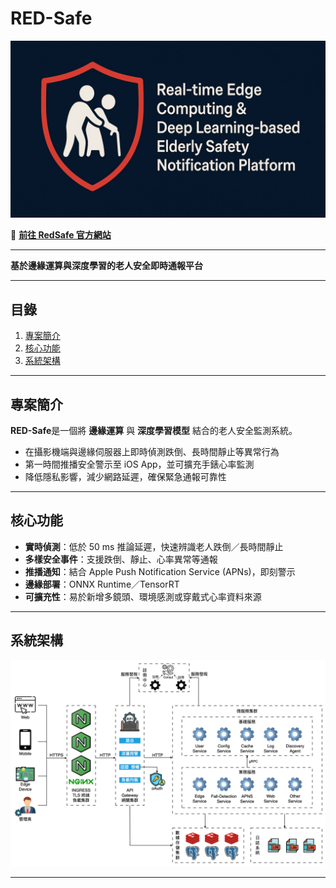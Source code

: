 # RED-Safe


![RED‑Safe Architecture](docs/image/RED_Safe_01.jpeg)

🔗 **[前往 RedSafe 官方網站](https://www.redsafe-tw.com/)**

---

**基於邊緣運算與深度學習的老人安全即時通報平台**

---

## 目錄

1. [專案簡介](#專案簡介)  
2. [核心功能](#核心功能)  
3. [系統架構](#系統架構) 

---

## 專案簡介
**RED-Safe**是一個將 **邊緣運算** 與 **深度學習模型** 結合的老人安全監測系統。  
- 在攝影機端與邊緣伺服器上即時偵測跌倒、長時間靜止等異常行為  
- 第一時間推播安全警示至 iOS App，並可擴充手錶心率監測  
- 降低隱私影響，減少網路延遲，確保緊急通報可靠性  

---

## 核心功能

- **實時偵測**：低於 50 ms 推論延遲，快速辨識老人跌倒／長時間靜止  
- **多樣安全事件**：支援跌倒、靜止、心率異常等通報  
- **推播通知**：結合 Apple Push Notification Service (APNs)，即刻警示  
- **邊緣部署**：ONNX Runtime／TensorRT 
- **可擴充性**：易於新增多鏡頭、環境感測或穿戴式心率資料來源  

---

## 系統架構

![RED‑Safe Architecture](docs/image/架構白.png)

---
